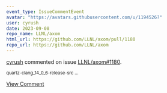 ```yaml
---
event_type: IssueCommentEvent
avatar: "https://avatars.githubusercontent.com/u/1194526?"
user: cyrush
date: 2023-09-08
repo_name: LLNL/axom
html_url: https://github.com/LLNL/axom/pull/1180
repo_url: https://github.com/LLNL/axom
---
```


<a href='https://github.com/cyrush' target='_blank'>cyrush</a> commented on issue <a href='https://github.com/LLNL/axom/pull/1180' target='_blank'>LLNL/axom#1180</a>.

<small>quartz-clang_14_0_6-release-src...</small>

<a href='https://github.com/LLNL/axom/pull/1180' target='_blank'>View Comment</a>
